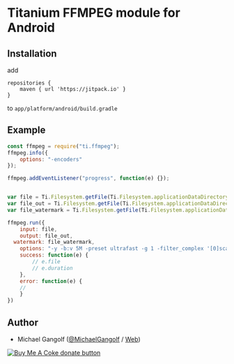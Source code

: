 # Titanium FFMPEG module for Android

## Installation

add
```
repositories {
	maven { url 'https://jitpack.io' }
}
```
to `app/platform/android/build.gradle`

## Example
```js
const ffmpeg = require("ti.ffmpeg");
ffmpeg.info({
	options: "-encoders"
});

ffmpeg.addEventListener("progress", function(e) {});


var file = Ti.Filesystem.getFile(Ti.Filesystem.applicationDataDirectory, "video.mp4");
var file_out = Ti.Filesystem.getFile(Ti.Filesystem.applicationDataDirectory, "video_out.mp4");
var file_watermark = Ti.Filesystem.getFile(Ti.Filesystem.applicationDataDirectory, "watermark.png");

ffmpeg.run({
	input: file,
	output: file_out,
  watermark: file_watermark,
	options: "-y -b:v 5M -preset ultrafast -g 1 -filter_complex '[0]scale=512:-1' -an",
	success: function(e) {
		// e.file
		// e.duration
	},
	error: function(e) {
    //
	}
})
```

## Author

- Michael Gangolf ([@MichaelGangolf](https://twitter.com/MichaelGangolf) / [Web](http://migaweb.de))

<span class="badge-buymeacoffee"><a href="https://www.buymeacoffee.com/miga" title="donate"><img src="https://img.shields.io/badge/buy%20me%20a%20coke-donate-orange.svg" alt="Buy Me A Coke donate button" /></a></span>
